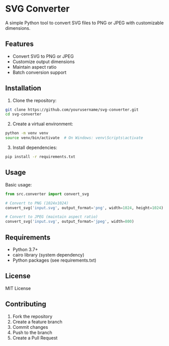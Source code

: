 # SVG Converter

A simple Python tool to convert SVG files to PNG or JPEG with customizable dimensions.

## Features

- Convert SVG to PNG or JPEG
- Customize output dimensions
- Maintain aspect ratio
- Batch conversion support

## Installation

1. Clone the repository:

```bash
git clone https://github.com/yourusername/svg-converter.git
cd svg-converter
```

2. Create a virtual environment:

```bash
python -m venv venv
source venv/bin/activate  # On Windows: venv\Scripts\activate
```

3. Install dependencies:

```bash
pip install -r requirements.txt
```

## Usage

Basic usage:

```python
from src.converter import convert_svg

# Convert to PNG (1024x1024)
convert_svg('input.svg', output_format='png', width=1024, height=1024)

# Convert to JPEG (maintain aspect ratio)
convert_svg('input.svg', output_format='jpeg', width=800)
```

## Requirements

- Python 3.7+
- cairo library (system dependency)
- Python packages (see requirements.txt)

## License

MIT License

## Contributing

1. Fork the repository
2. Create a feature branch
3. Commit changes
4. Push to the branch
5. Create a Pull Request
